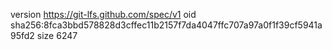 version https://git-lfs.github.com/spec/v1
oid sha256:8fca3bbd578828d3cffec11b2157f7da4047ffc707a97a0f1f39cf5941a95fd2
size 6247
